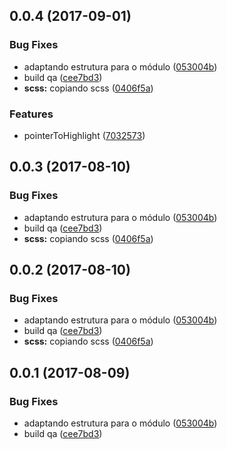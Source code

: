 <a name="0.0.4"></a>
## 0.0.4 (2017-09-01)


### Bug Fixes

* adaptando estrutura para o módulo ([053004b](https://github.com/mbamobi/tour-component/commit/053004b))
* build qa ([cee7bd3](https://github.com/mbamobi/tour-component/commit/cee7bd3))
* **scss:** copiando scss ([0406f5a](https://github.com/mbamobi/tour-component/commit/0406f5a))


### Features

* pointerToHighlight ([7032573](https://github.com/mbamobi/tour-component/commit/7032573))



<a name="0.0.3"></a>
## 0.0.3 (2017-08-10)


### Bug Fixes

* adaptando estrutura para o módulo ([053004b](https://github.com/mbamobi/tour-component/commit/053004b))
* build qa ([cee7bd3](https://github.com/mbamobi/tour-component/commit/cee7bd3))
* **scss:** copiando scss ([0406f5a](https://github.com/mbamobi/tour-component/commit/0406f5a))



<a name="0.0.2"></a>
## 0.0.2 (2017-08-10)


### Bug Fixes

* adaptando estrutura para o módulo ([053004b](https://github.com/mbamobi/tour-component/commit/053004b))
* build qa ([cee7bd3](https://github.com/mbamobi/tour-component/commit/cee7bd3))
* **scss:** copiando scss ([0406f5a](https://github.com/mbamobi/tour-component/commit/0406f5a))



<a name="0.0.1"></a>
## 0.0.1 (2017-08-09)


### Bug Fixes

* adaptando estrutura para o módulo ([053004b](https://github.com/mbamobi/tour-component/commit/053004b))
* build qa ([cee7bd3](https://github.com/mbamobi/tour-component/commit/cee7bd3))



